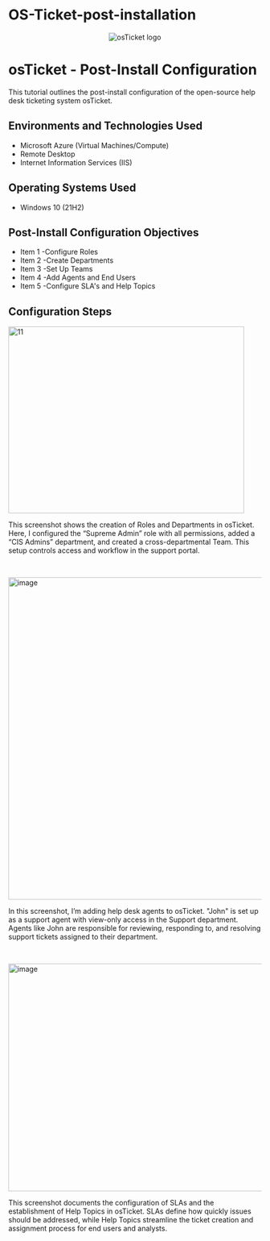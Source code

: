 # OS-Ticket-post-installation
<p align="center">
<img src="https://i.imgur.com/Clzj7Xs.png" alt="osTicket logo"/>
</p>

<h1>osTicket - Post-Install Configuration</h1>
This tutorial outlines the post-install configuration of the open-source help desk ticketing system osTicket.<br />


<h2>Environments and Technologies Used</h2>

- Microsoft Azure (Virtual Machines/Compute)
- Remote Desktop
- Internet Information Services (IIS)

<h2>Operating Systems Used </h2>

- Windows 10</b> (21H2)

<h2>Post-Install Configuration Objectives</h2>

- Item 1 -Configure Roles
- Item 2 -Create Departments
- Item 3 -Set Up Teams
- Item 4 -Add Agents and End Users
- Item 5 -Configure SLA's and Help Topics

<h2>Configuration Steps</h2>

<p>
<img width="469" height="371" alt="11" src="https://github.com/user-attachments/assets/149f5b67-1e8b-42ae-a782-57303ef8a382" />


</p>
<p>
This screenshot shows the creation of Roles and Departments in osTicket. Here, I configured the “Supreme Admin” role with all permissions, added a “CIS Admins” department, and created a cross-departmental Team. This setup controls access and workflow in the support portal.
</p>
<br />

<p>
<img width="626" height="640" alt="image" src="https://github.com/user-attachments/assets/009ffff7-4114-465a-a8f7-1e3cd590e2f8" />

</p>
<p>
 In this screenshot, I’m adding help desk agents to osTicket. "John" is set up as a support agent with view-only access in the Support department. Agents like John are responsible for reviewing, responding to, and resolving support tickets assigned to their department.
</p>
<br />

<p>
<img width="638" height="452" alt="image" src="https://github.com/user-attachments/assets/f3e8d74a-2d73-4dde-86f7-1a54940171dd" />

</p>
<p>
This screenshot documents the configuration of SLAs and the establishment of Help Topics in osTicket. SLAs define how quickly issues should be addressed, while Help Topics streamline the ticket creation and assignment process for end users and analysts.
</p>
<br />
